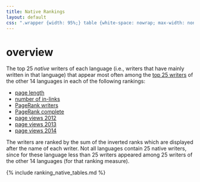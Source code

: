 ```yaml
---
title: Native Rankings
layout: default
css: ".wrapper {width: 95%;} table {white-space: nowrap; max-width: none; width: auto;} .table-overflow {overflow: auto;margin-bottom: 2em;}"
---
```


# overview

The top 25 *native* writers of each language (i.e., writers that have
mainly written in that language) that appear most often among the
[top 25 writers](ranking.html) of the other 14 languages in each of
the following rankings:

- [page length](#page-length)
- [number of in-links](#number-of-in-links)
- [PageRank writers](#pagerank-writers)
- [PageRank complete](#pagerank-complete)
- [page views 2012](#page-views-2012)
- [page views 2013](#page-views-2013)
- [page views 2014](#page-views-2014)

The writers are ranked by the sum of the inverted ranks which are
displayed after the name of each writer. Not all languages contain 25
native writers, since for these language less than 25 writers appeared
among 25 writers of the other 14 languages (for that ranking measure).

{% include ranking_native_tables.md %}
